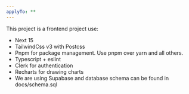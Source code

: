 ```yaml
---
applyTo: **
---
```

This project is a frontend project use:
- Next 15 
- TailwindCss v3 with Postcss
- Pnpm for package management. Use pnpm over yarn and all others.
- Typescript + eslint
- Clerk for authentication
- Recharts for drawing charts
- We are using Supabase and database schema can be found in docs/schema.sql